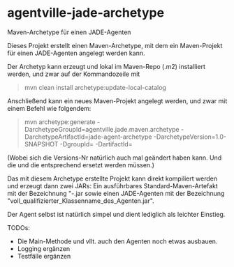 agentville-jade-archetype
=========================

Maven-Archetype für einen JADE-Agenten

Dieses Projekt erstellt einen Maven-Archetype, mit dem ein Maven-Projekt für einen JADE-Agenten angelegt werden kann.

Der Archetyp kann erzeugt und lokal im Maven-Repo (.m2) installiert werden, und zwar auf der Kommandozeile mit

>mvn clean install archetype:update-local-catalog

Anschließend kann ein neues Maven-Projekt angelegt werden, und zwar mit einem Befehl wie folgendem:

>mvn archetype:generate 
     -DarchetypeGroupId=agentville.jade.maven.archetype 
     -DarchetypeArtifactId=jade-agent-archetype 
     -DarchetypeVersion=1.0-SNAPSHOT 
     -DgroupId=<groupId> 
     -DartifactId=<artifactId>
     
(Wobei sich die Versions-Nr natürlich auch mal geändert haben kann. Und die <groupId> und die <artifactId> entsprechend
ersetzt werden müssen.)

Das mit diesem Archetype erstellte Projekt kann direkt kompiliert werden und erzeugt dann zwei JARs:
Ein ausführbares Standard-Maven-Artefakt mit der Bezeichnung "<artifactId>-<version>.jar sowie
einen JADE-Agenten mit der Bezeichnung "voll_qualifizierter_Klassenname_des_Agenten.jar".

Der Agent selbst ist natürlich simpel und dient lediglich als leichter Einstieg.

TODOs:

- Die Main-Methode und vllt. auch den Agenten noch etwas ausbauen.
- Logging ergänzen
- Testfälle ergänzen
